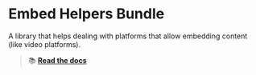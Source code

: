 Embed Helpers Bundle
====================

A library that helps dealing with platforms that allow embedding content (like video platforms).

> 📚 [**Read the docs**](https://21torr-docs.fly.dev/docs/php/symfony/embed-helpers/)
